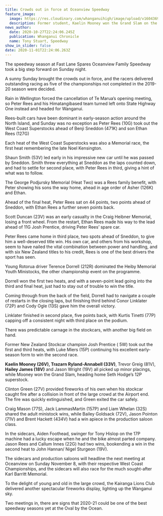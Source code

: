 ```yaml
---
title: Crowds out in force at Oceanview Speedway
feature_image:
  image: https://res.cloudinary.com/whanganuihigh/image/upload/v1604369032/News/Kaelin_Mooney_stockcars_26_stockcar_chron_26.10.jpg
  description: Former student, Kaelin Mooney won the Grand Slam on the night.
news_author:
  date: 2020-10-27T22:24:06.245Z
  publication: Whanganui Chronicle
  name: Tony Stuart, Speedway
show_in_slider: false
date: 2020-11-01T22:24:06.263Z
---
```

The speedway season at Fast Lane Spares Oceanview Family Speedway took a big step forward on Sunday night.

A sunny Sunday brought the crowds out in force, and the racers delivered outstanding racing as five of the championships not completed in the 2019-20 season were decided.

Rain in Wellington forced the cancellation of Te Marua’s opening meeting, so Peter Rees and his Himatangibased team turned left onto State Highway One instead and headed for Wanganui.

Rees-built cars have been dominant in early-season action around the North Island, and Sunday was no exception as Peter Rees (10G) took out the West Coast Superstocks ahead of Benji Sneddon (471K) and son Ethan Rees (127G)

Each heat of the West Coast Superstocks was also a Memorial race, the first heat remembering the late Noel Kensington.

Shaun Smith (53V) led early in his impressive new car until he was passed by Sneddon. Smith threw everything at Sneddon as the laps counted down, and had to settle for second place, with Peter Rees in third, giving a hint of what was to follow.

The George Podjursky Memorial (Heat Two) was a Rees family benefit, with Peter showing his sons the way home, ahead in age order of Asher (126K) and Ethan.

Ahead of the final heat, Peter Rees sat on 44 points, two points ahead of Sneddon, with Ethan Rees a further seven points back.

Scott Duncan (23V) was an early casualty in the Craig Heibner Memorial, losing a front wheel. From the restart, Ethan Rees made his way to the lead ahead of 11G Josh Prentice, driving Peter Rees’ spare car.

Peter Rees came home in third place, two spots ahead of Sneddon, to give him a well-deserved title win. His own car, and others from his workshop, seem to have nailed the vital combination between power and handling, and with six New Zealand titles to his credit, Rees is one of the best drivers the sport has seen.

Young Rotorua driver Terence Dorrell (212R) dominated the Heiby Memorial Youth Ministocks, the other championship event on the programme.

Dorrell won the first two heats, and with a seven-point lead going into the third and final heat, just had to stay out of trouble to win the title.

Coming through from the back of the field, Dorrell had to navigate a couple of restarts in the closing laps, but finishing third behind Conor Linklater (72P) and Cody Ogle (13S) gave him the overall victory.

Linklater finished in second place, five points back, with Kurtis Tinetti (77P) capping off a consistent night with third place on the podium.

There was predictable carnage in the stockcars, with another big field on hand.

Former New Zealand Stockcar champion Josh Prentice ( 5W) took out the first and third heats, with Luke Miers (15P) continuing his excellent early-season form to win the second race.

**Kaelin Mooney (26V), Trazarn Ryland-Annabell (33V)**, Trevor Greig (81V), **Hailey James (18V)** and Jason Wright (19V) all picked up minor placings, while Mooney won the Grand Slam, heading home Seth Hodge’s 12P superstock.

Clinton Green (27V) provided fireworks of his own when his stockcar caught fire after a collision in front of the large crowd at the Airport end. The fire was quickly extinguished, and Green exited the car safely.

Craig Mason (77S), Jack LammasMartin (157P) and Liam Whelan (32S) shared the adult ministock wins, while Bailey Goldsack (72V), Jason Pointon (71V) and Brent Hackett (434V) had a win apiece in the production saloon class.

In the sidecars, Aiden Foothead, swinger for Tony Hislop on the 17P machine had a lucky escape when he and the bike almost parted company. Jason Rees and Callum Innes (22G) had two wins, bookending a win in the second heat to John Hannan/ Nigel Sturgeon (19V).

The sidecars and production saloons will headline the next meeting at Oceanview on Sunday November 8, with their respective West Coast Championships, and the sidecars will also race for the much sought-after Karl Barritt Memorial.

To the delight of young and old in the large crowd, the Kairanga Lions Club delivered another spectacular fireworks display, lighting up the Wanganui sky.

Two meetings in, there are signs that 2020-21 could be one of the best speedway seasons yet at the Oval by the Ocean.
